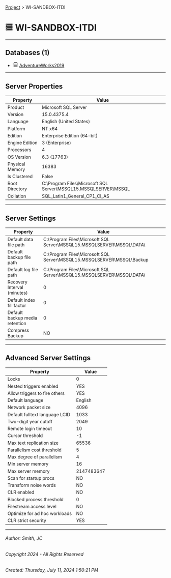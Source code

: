 #### 

[Project](../index.md) > WI-SANDBOX-ITDI

# ![Server](../Images/ntServer.png) WI-SANDBOX-ITDI

---

## <a name="#databases"></a>Databases (1)

* ![Database](../Images/Database.png) [AdventureWorks2019](User_databases/AdventureWorks2019/index.md)


---

## <a name="#serverproperties"></a>Server Properties

| Property | Value |
|---|---|
| Product | Microsoft SQL Server |
| Version | 15.0.4375.4 |
| Language | English (United States) |
| Platform | NT x64 |
| Edition | Enterprise Edition (64-bit) |
| Engine Edition | 3 (Enterprise) |
| Processors | 4 |
| OS Version | 6.3 (17763) |
| Physical Memory | 16383 |
| Is Clustered | False |
| Root Directory | C:\\Program Files\\Microsoft SQL Server\\MSSQL15.MSSQLSERVER\\MSSQL |
| Collation | SQL_Latin1_General_CP1_CI_AS |


---

## <a name="#serversettings"></a>Server Settings

| Property | Value |
|---|---|
| Default data file path | C:\\Program Files\\Microsoft SQL Server\\MSSQL15.MSSQLSERVER\\MSSQL\\DATA\\ |
| Default backup file path | C:\\Program Files\\Microsoft SQL Server\\MSSQL15.MSSQLSERVER\\MSSQL\\Backup |
| Default log file path | C:\\Program Files\\Microsoft SQL Server\\MSSQL15.MSSQLSERVER\\MSSQL\\DATA\\ |
| Recovery Interval (minutes) | 0 |
| Default index fill factor | 0 |
| Default backup media retention | 0 |
| Compress Backup | NO |


---

## <a name="#advancedserversettings"></a>Advanced Server Settings

| Property | Value |
|---|---|
| Locks | 0 |
| Nested triggers enabled | YES |
| Allow triggers to fire others | YES |
| Default language | English |
| Network packet size | 4096 |
| Default fulltext language LCID | 1033 |
| Two-digit year cutoff | 2049 |
| Remote login timeout | 10 |
| Cursor threshold | -1 |
| Max text replication size | 65536 |
| Parallelism cost threshold | 5 |
| Max degree of parallelism | 4 |
| Min server memory | 16 |
| Max server memory | 2147483647 |
| Scan for startup procs | NO |
| Transform noise words | NO |
| CLR enabled | NO |
| Blocked process threshold | 0 |
| Filestream access level | NO |
| Optimize for ad hoc workloads | NO |
| CLR strict security | YES |


---

###### Author:  Smith, JC

###### Copyright 2024 - All Rights Reserved

###### Created: Thursday, July 11, 2024 1:50:21 PM

